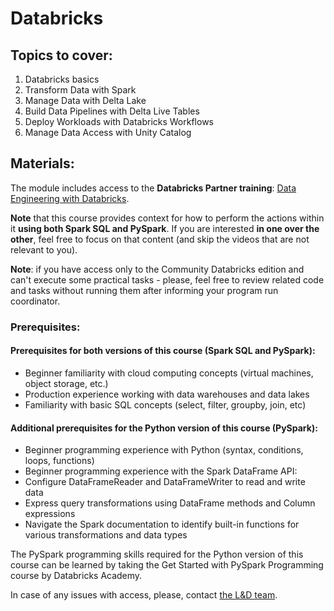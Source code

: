 # Databricks

## Topics to cover:

1. Databricks basics
2. Transform Data with Spark
3. Manage Data with Delta Lake 
4. Build Data Pipelines with Delta Live Tables
5. Deploy Workloads with Databricks Workflows
6. Manage Data Access with Unity Catalog

## Materials:

The module includes access to the **Databricks Partner training**: [Data Engineering with Databricks](https://partner-academy.databricks.com/learn/course/1266/data-engineering-with-databricks).

**Note** that this course provides context for how to perform the actions within it **using both Spark SQL and PySpark**. If you are interested **in one over the other**, feel free to focus on that content (and skip the videos that are not relevant to you).

**Note**: if you have access only to the Community Databricks edition and can't execute some practical tasks  - please, feel free to review related code and tasks without running them after informing your program run coordinator.

### Prerequisites:
#### Prerequisites for both versions of this course (Spark SQL and PySpark):

* Beginner familiarity with cloud computing concepts (virtual machines, object storage, etc.)
* Production experience working with data warehouses and data lakes
* Familiarity with basic SQL concepts (select, filter, groupby, join, etc)


#### Additional prerequisites for the Python version of this course (PySpark):

* Beginner programming experience with Python (syntax, conditions, loops, functions)
* Beginner programming experience with the Spark DataFrame API:
* Configure DataFrameReader and DataFrameWriter to read and write data
* Express query transformations using DataFrame methods and Column expressions
* Navigate the Spark documentation to identify built-in functions for various transformations and data types


The PySpark programming skills required for the Python version of this course can be learned by taking the Get Started with PySpark Programming course by Databricks Academy.


In case of any issues with access, please, contact [the L&D team](mailto:AskLearn@epam.com).